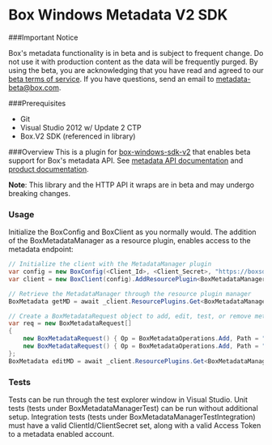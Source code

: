 Box Windows Metadata V2 SDK 
==================


###Important Notice

Box's metadata functionality is in beta and is subject to frequent change.
Do not use it with production content as the data will be frequently purged.
By using the beta, you are acknowledging that you have read and agreed to our
[beta terms of service](https://cloud.box.com/s/w73uuums8jjaumtri853). If you
have questions, send an email to metadata-beta@box.com.


###Prerequisites
* Git  
* Visual Studio 2012 w/ Update 2 CTP  
* Box.V2 SDK (referenced in library)

###Overview
This is a plugin for [box-windows-sdk-v2](https://github.com/box/box-windows-sdk-v2) 
that enables beta support for Box's metadata API. See
[metadata API documentation](https://developers.box.com/metadata-api/) and
[product documentation](https://developers.box.com/metadata-web-application/).



**Note**: This library and the HTTP API it wraps are in beta and may undergo breaking
changes.

### Usage

Initialize the BoxConfig and BoxClient as you normally would. The addition of the BoxMetadataManager as a resource plugin, enables access to the metadata endpoint:

```c#
// Initialize the client with the MetadataManager plugin
var config = new BoxConfig(<Client_Id>, <Client_Secret>, "https://boxsdk");
var client = new BoxClient(config).AddResourcePlugin<BoxMetadataManager>();

// Retrieve the MetadataManager through the resource plugin manager
BoxMetadata getMD = await _client.ResourcePlugins.Get<BoxMetadataManager>().GetMetadata("YOUR_FILE_ID");

// Create a BoxMetadataRequest object to add, edit, test, or remove metadata
var req = new BoxMetadataRequest[] 
{ 
    new BoxMetadataRequest() { Op = BoxMetadataOperations.Add, Path = "/key", Value="value"},
    new BoxMetadataRequest() { Op = BoxMetadataOperations.Add, Path = "/key2", Value="value2"}
};
BoxMetadata editMD = await _client.ResourcePlugins.Get<BoxMetadataManager>().EditMetadata(_fileId, req);

```


### Tests

Tests can be run through the test explorer window in Visual Studio. Unit tests (tests under BoxMetadataManagerTest) can be run without additional setup. Integration tests (tests under BoxMetadataManagerTestIntegration) must have a valid ClientId/ClientSecret set, along with a valid Access Token to a metadata enabled account.
